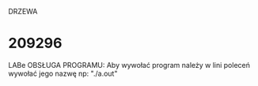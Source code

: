 DRZEWA

# 209296
LABe
OBSŁUGA PROGRAMU: Aby wywołać program należy w lini poleceń  wywołać jego nazwę np: 
"./a.out"

